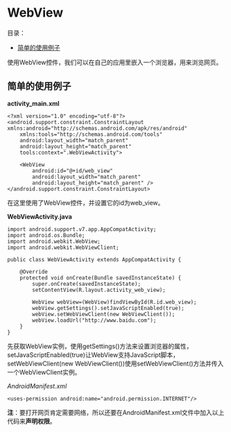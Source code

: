 # WebView

目录：

- [简单的使用例子](#简单的使用例子)

使用WebView控件，我们可以在自己的应用里嵌入一个浏览器，用来浏览网页。

## 简单的使用例子

**activity_main.xml**

```
<?xml version="1.0" encoding="utf-8"?>
<android.support.constraint.ConstraintLayout xmlns:android="http://schemas.android.com/apk/res/android"
    xmlns:tools="http://schemas.android.com/tools"
    android:layout_width="match_parent"
    android:layout_height="match_parent"
    tools:context=".WebViewActivity">

    <WebView
        android:id="@+id/web_view"
        android:layout_width="match_parent"
        android:layout_height="match_parent" />
</android.support.constraint.ConstraintLayout>
```

在这里使用了WebView控件，并设置它的id为web_view。

**WebViewActivity.java**

```
import android.support.v7.app.AppCompatActivity;
import android.os.Bundle;
import android.webkit.WebView;
import android.webkit.WebViewClient;

public class WebViewActivity extends AppCompatActivity {

    @Override
    protected void onCreate(Bundle savedInstanceState) {
        super.onCreate(savedInstanceState);
        setContentView(R.layout.activity_web_view);

        WebView webView=(WebView)findViewById(R.id.web_view);
        webView.getSettings().setJavaScriptEnabled(true);
        webView.setWebViewClient(new WebViewClient());
        webView.loadUrl("http://www.baidu.com");
    }
}
```

先获取WebView实例，使用getSettings()方法来设置浏览器的属性，setJavaScriptEnabled(true)让WebView支持JavaScript脚本，setWebViewClient(new WebViewClient())使用setWebViewClient()方法并传入一个WebViewClient实例。

*AndroidManifest.xml*

```
<uses-permission android:name="android.permission.INTERNET"/>
```

**注**：要打开网页肯定需要网络，所以还要在AndroidManifest.xml文件中加入以上代码来**声明权限**。